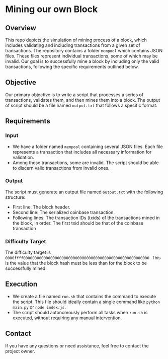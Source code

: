 # Mining our own Block

## Overview
This repo depicts the simulation of mining process of a block, which includes validating and including transactions from a given set of transactions.
The repository contains a folder `mempool` which contains JSON files. 
These files represent individual transactions, some of which may be invalid. Our goal is to successfully mine a block by including only the valid transactions, following the specific requirements outlined below.

## Objective
Our primary objective is to write a script that processes a series of transactions, validates them, and then mines them into a block. The output of script should be a file named `output.txt` that follows a specific format.

## Requirements
### Input
- We have a folder named `mempool` containing several JSON files. Each file represents a transaction that includes all necessary information for validation.
- Among these transactions, some are invalid. The script should be able to discern valid transactions from invalid ones.

### Output
The script must generate an output file named `output.txt` with the following structure:
- First line: The block header.
- Second line: The serialized coinbase transaction.
- Following lines: The transaction IDs (txids) of the transactions mined in the block, in order. The first txid should be that of the coinbase transaction

### Difficulty Target
The difficulty target is `0000ffff00000000000000000000000000000000000000000000000000000000`. This is the value that the block hash must be less than for the block to be successfully mined.

## Execution
- We create a file named `run.sh` that contains the command to execute the script. This file should ideally contain a single command like `python main.py` or `node index.js`.
- The script should autonomously perform all tasks when `run.sh` is executed, without requiring any manual intervention.

## Contact
If you have any questions or need assistance, feel free to contact the project owner.
